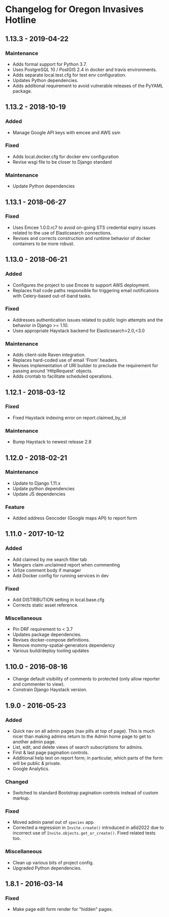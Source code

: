 # Changelog for Oregon Invasives Hotline

## 1.13.3 - 2019-04-22

### Maintenance

- Adds formal support for Python 3.7.
- Uses PostgreSQL 10 / PostGIS 2.4 in docker and travis environments.
- Adds separate local.test.cfg for test env configuration.
- Updates Python dependencies.
- Adds additional requirement to avoid vulnerable releases
  of the PyYAML package.

## 1.13.2 - 2018-10-19

### Added

- Manage Google API keys with emcee and AWS ssm

### Fixed

- Adds local.docker.cfg for docker env configuration
- Revise wsgi file to be closer to Django standard

### Maintenance

- Update Python dependencies

## 1.13.1 - 2018-06-27

### Fixed

- Uses Emcee 1.0.0.rc7 to avoid on-going STS credential expiry
  issues related to the use of Elasticsearch connections.
- Revises and corrects construction and runtime behavior of
  docker containers to be more robust.

## 1.13.0 - 2018-06-21

### Added

- Configures the project to use Emcee to support AWS deployment.
- Replaces frail code paths responsible for triggering email
  notifications with Celery-based out-of-band tasks.

### Fixed

- Addresses authentication issues related to public login attempts
  and the behavior in Django >= 1.10.
- Uses appropriate Haystack backend for Elasticsearch>2.0,<3.0

### Maintenance

- Adds client-side Raven integration.
- Replaces hard-coded use of email 'From' headers.
- Revises implementation of URI builder to preclude the requirement
  for passing around 'HttpRequest' objects.
- Adds crontab to facilitate scheduled operations.

## 1.12.1 - 2018-03-12

### Fixed

- Fixed Haystack indexing error on report.claimed_by_id

### Maintenance

- Bump Haystack to newest release 2.8

## 1.12.0 - 2018-02-21

### Maintenance

- Update to Django 1.11.x
- Update python dependencies
- Update JS dependencies

### Feature

- Added address Geocoder (Google maps API) to report form

## 1.11.0 - 2017-10-12

### Added

- Add claimed by me search filter tab
- Mangers claim unclaimed report when commenting
- Urlize comment body if manager
- Add Docker config for running services in dev

### Fixed

- Add DISTRIBUTION setting in local.base.cfg
- Corrects static asset reference.

### Miscellaneous

- Pin DRF requirement to < 3.7
- Updates package dependencies.
- Revises docker-compose definitions.
- Remove mommy-spatial-generators dependency
- Various build/deploy tooling updates

## 1.10.0 - 2016-08-16

- Change default visibility of comments to protected (only allow
  reporter and commenter to view).
- Constrain  Django Haystack version.

## 1.9.0 - 2016-05-23

### Added

- Quick nav on all admin pages (nav pills at top of page). This is much
  nicer than making admins return to the Admin home page to get to
  another admin page.
- List, edit, and delete views of search subscriptions for admins.
- First & last page pagination controls.
- Additional help text on report form; in particular, which parts of the
  form will be public & private.
- Google Analytics.

### Changed

- Switched to standard Bootstrap pagination controls instead of custom
  markup.

### Fixed

- Moved admin panel out of `species` app.
- Corrected a regression in `Invite.create()` introduced in a6d2022 due
  to incorrect use of `Invite.objects.get_or_create()`. Fixed related
  tests too.

### Miscellaneous

- Clean up various bits of project config.
- Upgraded Python dependencies.

## 1.8.1 - 2016-03-14

### Fixed

- Make page edit form render for "hidden" pages.
